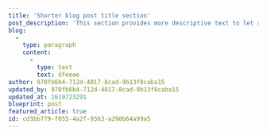 ```yaml
---
title: 'Shorter blog post title section'
post_description: 'This section provides more descriptive text to let readers know.'
blog:
  -
    type: paragraph
    content:
      -
        type: text
        text: dfeeee
author: 970fb6b4-712d-4017-8cad-9b13f8caba15
updated_by: 970fb6b4-712d-4017-8cad-9b13f8caba15
updated_at: 1619723291
blueprint: post
featured_article: true
id: cd3bb779-f055-4a2f-9363-a290b64a99a5
---
```

